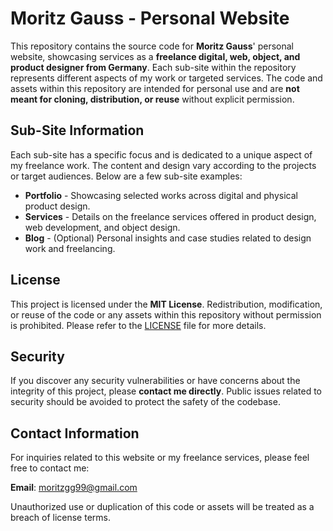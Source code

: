 # Moritz Gauss - Personal Website

This repository contains the source code for **Moritz Gauss**' personal website, showcasing services as a **freelance digital, web, object, and product designer from Germany**. Each sub-site within the repository represents different aspects of my work or targeted services. The code and assets within this repository are intended for personal use and are **not meant for cloning, distribution, or reuse** without explicit permission.

## Sub-Site Information

Each sub-site has a specific focus and is dedicated to a unique aspect of my freelance work. The content and design vary according to the projects or target audiences. Below are a few sub-site examples:

- **Portfolio** - Showcasing selected works across digital and physical product design.
- **Services** - Details on the freelance services offered in product design, web development, and object design.
- **Blog** - (Optional) Personal insights and case studies related to design work and freelancing.

## License

This project is licensed under the **MIT License**. Redistribution, modification, or reuse of the code or any assets within this repository without permission is prohibited. Please refer to the [LICENSE](LICENSE) file for more details.

## Security

If you discover any security vulnerabilities or have concerns about the integrity of this project, please **contact me directly**. Public issues related to security should be avoided to protect the safety of the codebase.

## Contact Information

For inquiries related to this website or my freelance services, please feel free to contact me:

**Email**: moritzgg99@gmail.com

Unauthorized use or duplication of this code or assets will be treated as a breach of license terms.
